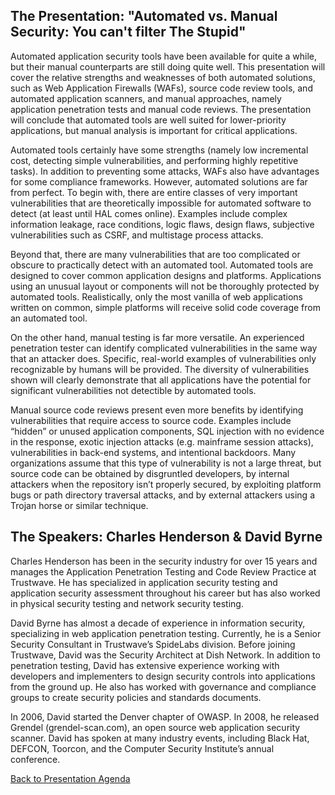 ## The Presentation: "Automated vs. Manual Security: You can't filter The Stupid"

Automated application security tools have been available for quite a
while, but their manual counterparts are still doing quite well. This
presentation will cover the relative strengths and weaknesses of both
automated solutions, such as Web Application Firewalls (WAFs), source
code review tools, and automated application scanners, and manual
approaches, namely application penetration tests and manual code
reviews. The presentation will conclude that automated tools are well
suited for lower-priority applications, but manual analysis is important
for critical applications.

Automated tools certainly have some strengths (namely low incremental
cost, detecting simple vulnerabilities, and performing highly repetitive
tasks). In addition to preventing some attacks, WAFs also have
advantages for some compliance frameworks. However, automated solutions
are far from perfect. To begin with, there are entire classes of very
important vulnerabilities that are theoretically impossible for
automated software to detect (at least until HAL comes online). Examples
include complex information leakage, race conditions, logic flaws,
design flaws, subjective vulnerabilities such as CSRF, and multistage
process attacks.

Beyond that, there are many vulnerabilities that are too complicated or
obscure to practically detect with an automated tool. Automated tools
are designed to cover common application designs and platforms.
Applications using an unusual layout or components will not be
thoroughly protected by automated tools. Realistically, only the most
vanilla of web applications written on common, simple platforms will
receive solid code coverage from an automated tool.

On the other hand, manual testing is far more versatile. An experienced
penetration tester can identify complicated vulnerabilities in the same
way that an attacker does. Specific, real-world examples of
vulnerabilities only recognizable by humans will be provided. The
diversity of vulnerabilities shown will clearly demonstrate that all
applications have the potential for significant vulnerabilities not
detectible by automated tools.

Manual source code reviews present even more benefits by identifying
vulnerabilities that require access to source code. Examples include
“hidden” or unused application components, SQL injection with no
evidence in the response, exotic injection attacks (e.g. mainframe
session attacks), vulnerabilities in back-end systems, and intentional
backdoors. Many organizations assume that this type of vulnerability is
not a large threat, but source code can be obtained by disgruntled
developers, by internal attackers when the repository isn’t properly
secured, by exploiting platform bugs or path directory traversal
attacks, and by external attackers using a Trojan horse or similar
technique.

## The Speakers: Charles Henderson & David Byrne

Charles Henderson has been in the security industry for over 15 years
and manages the Application Penetration Testing and Code Review Practice
at Trustwave. He has specialized in application security testing and
application security assessment throughout his career but has also
worked in physical security testing and network security testing.

David Byrne has almost a decade of experience in information security,
specializing in web application penetration testing. Currently, he is a
Senior Security Consultant in Trustwave’s SpideLabs division. Before
joining Trustwave, David was the Security Architect at Dish Network. In
addition to penetration testing, David has extensive experience working
with developers and implementers to design security controls into
applications from the ground up. He also has worked with governance and
compliance groups to create security policies and standards documents.

In 2006, David started the Denver chapter of OWASP. In 2008, he released
Grendel (grendel-scan.com), an open source web application security
scanner. David has spoken at many industry events, including Black Hat,
DEFCON, Toorcon, and the Computer Security Institute’s annual
conference.

[Back to Presentation
Agenda](Front_Range_OWASP_Conference_2009#Agenda_and_Presentations:_5_March_2009 "wikilink")